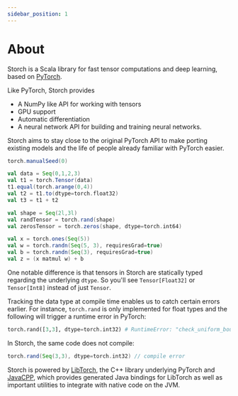 ```yaml
---
sidebar_position: 1
---
```


# About

Storch is a Scala library for fast tensor computations and deep learning, based on [PyTorch](https://pytorch.org/).

Like PyTorch, Storch provides
* A NumPy like API for working with tensors
* GPU support
* Automatic differentiation
* A neural network API for building and training neural networks.

Storch aims to stay close to the original PyTorch API to make porting existing models and the life of people already familiar with PyTorch easier.

```scala mdoc:invisible
torch.manualSeed(0)
```

```scala mdoc
val data = Seq(0,1,2,3)
val t1 = torch.Tensor(data)
t1.equal(torch.arange(0,4))
val t2 = t1.to(dtype=torch.float32)
val t3 = t1 + t2

val shape = Seq(2l,3l)
val randTensor = torch.rand(shape)
val zerosTensor = torch.zeros(shape, dtype=torch.int64)

val x = torch.ones(Seq(5))
val w = torch.randn(Seq(5, 3), requiresGrad=true)
val b = torch.randn(Seq(3), requiresGrad=true)
val z = (x matmul w) + b
```

One notable difference is that tensors in Storch are statically typed regarding the underlying `dtype`.
So you'll see `Tensor[Float32]` or `Tensor[Int8]` instead of just `Tensor`.

Tracking the data type at compile time enables us to catch certain errors earlier. For instance, `torch.rand` is only implemented for float types and the following will trigger a runtime error in PyTorch:
```python
torch.rand([3,3], dtype=torch.int32) # RuntimeError: "check_uniform_bounds" not implemented for 'Int'
```

In Storch, the same code does not compile:
```scala
torch.rand(Seq(3,3), dtype=torch.int32) // compile error
```

Storch is powered by [LibTorch](https://pytorch.org/cppdocs/index.html), the C++ library underlying PyTorch and
[JavaCPP](https://github.com/bytedeco/javacpp), which provides generated Java bindings for LibTorch as well as important utilities to integrate with native code on the JVM.